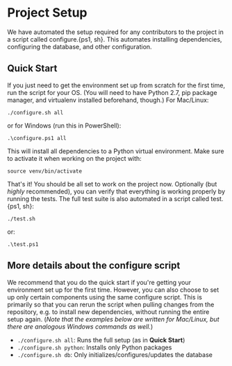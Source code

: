 # Project Setup

We have automated the setup required for any contributors to the project in a script called configure.{ps1, sh}. This automates installing dependencies, configuring the database, and other configuration.

## Quick Start

If you just need to get the environment set up from scratch for the first time, run the script for your OS. (You will need to have Python 2.7, pip package manager, and virtualenv installed beforehand, though.) For Mac/Linux:

```
./configure.sh all
```

or for Windows (run this in PowerShell):

```
.\configure.ps1 all
```

This will install all dependencies to a Python virtual environment. Make sure to activate it when working on the project with:

```
source venv/bin/activate
```

That's it! You should be all set to work on the project now. Optionally (but *highly* recommended), you can verify that everything is working properly by running the tests. The full test suite is also automated in a script called test.{ps1, sh}:

```
./test.sh
```

or:

```
.\test.ps1
```


## More details about the configure script

We recommend that you do the quick start if you're getting your environment set up for the first time. However, you can also choose to set up only certain components using the same configure script. This is primarily so that you can rerun the script when pulling changes from the repository, e.g. to install new dependencies, without running the entire setup again. (*Note that the examples below are written for Mac/Linux, but there are analogous Windows commands as well.*)

- `./configure.sh all`: Runs the full setup (as in **Quick Start**)
- `./configure.sh python`: Installs only Python packages
- `./configure.sh db`: Only initializes/configures/updates the database
  
